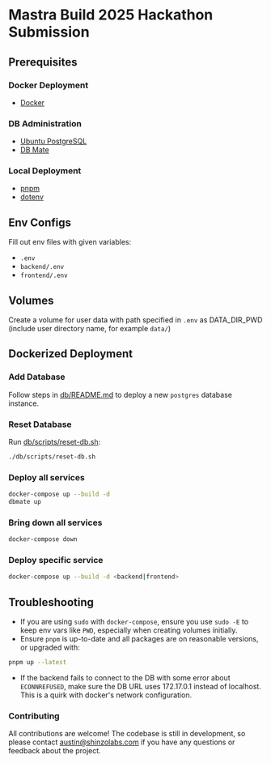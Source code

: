 # Mastra Build 2025 Hackathon Submission

## Prerequisites
### Docker Deployment
- [Docker](https://docs.docker.com/get-started/#download-and-install-docker)

### DB Administration
- [Ubuntu PostgreSQL](https://ubuntu.com/server/docs/databases-postgresql)
- [DB Mate](https://github.com/amacneil/dbmate)

### Local Deployment
- [pnpm](https://pnpm.io/installation)
- [dotenv](https://www.npmjs.com/package/dotenv)

## Env Configs
Fill out env files with given variables:
- `.env`
- `backend/.env`
- `frontend/.env`

## Volumes
Create a volume for user data with path specified in `.env` as DATA_DIR_PWD (include user directory name, for example `data/`)

## Dockerized Deployment

### Add Database
Follow steps in [db/README.md](./db/README.md) to deploy a new `postgres` database instance.

### Reset Database
Run [db/scripts/reset-db.sh](./db/scripts/reset-db.sh):
```bash
./db/scripts/reset-db.sh
```

### Deploy all services
```bash
docker-compose up --build -d
dbmate up
```

### Bring down all services
```bash
docker-compose down
```

### Deploy specific service
```bash
docker-compose up --build -d <backend|frontend>
```

## Troubleshooting
- If you are using `sudo` with `docker-compose`, ensure you use `sudo -E` to keep env vars like `PWD`, especially when creating volumes initially.
- Ensure `pnpm` is up-to-date and all packages are on reasonable versions, or upgraded with:
```bash
pnpm up --latest
```
- If the backend fails to connect to the DB with some error about `ECONNREFUSED`, make sure the DB URL uses 172.17.0.1 instead of localhost. This is a quirk with docker's network configuration.

### Contributing

All contributions are welcome! The codebase is still in development, so please contact austin@shinzolabs.com if you have any questions or feedback about the project.
